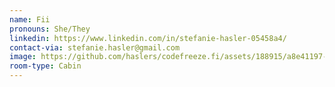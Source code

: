 ```yaml
---
name: Fii
pronouns: She/They
linkedin: https://www.linkedin.com/in/stefanie-hasler-05458a4/
contact-via: stefanie.hasler@gmail.com
image: https://github.com/haslers/codefreeze.fi/assets/188915/a8e41197-8f39-4fb7-b24e-b7e21e54d6ec
room-type: Cabin
---
```

